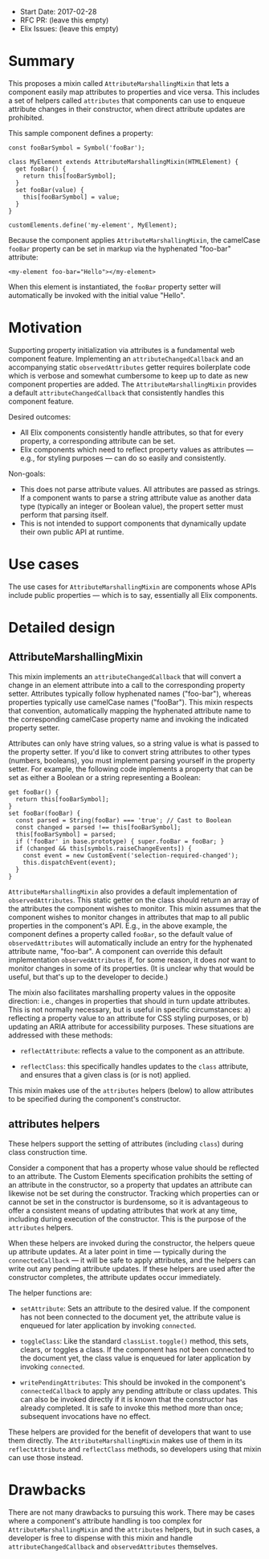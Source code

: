 - Start Date: 2017-02-28
- RFC PR: (leave this empty)
- Elix Issues: (leave this empty)


# Summary

This proposes a mixin called `AttributeMarshallingMixin` that lets a component
easily map attributes to properties and vice versa. This includes a set of
helpers called `attributes` that components can use to enqueue attribute
changes in their constructor, when direct attribute updates are prohibited.

This sample component defines a property:

    const fooBarSymbol = Symbol('fooBar');

    class MyElement extends AttributeMarshallingMixin(HTMLElement) {
      get fooBar() {
        return this[fooBarSymbol];
      }
      set fooBar(value) {
        this[fooBarSymbol] = value;
      }
    }

    customElements.define('my-element', MyElement);

Because the component applies `AttributeMarshallingMixin`, the camelCase
`fooBar` property can be set in markup via the hyphenated "foo-bar" attribute:

    <my-element foo-bar="Hello"></my-element>

When this element is instantiated, the `fooBar` property setter will
automatically be invoked with the initial value "Hello".


# Motivation

Supporting property initialization via attributes is a fundamental web
component feature. Implementing an `attributeChangedCallback` and an
accompanying static `observedAttributes` getter requires boilerplate code
which is verbose and somewhat cumbersome to keep up to date as new component
properties are added. The `AttributeMarshallingMixin` provides a default
`attributeChangedCallback` that consistently handles this component feature.

Desired outcomes:

* All Elix components consistently handle attributes, so that for every
  property, a corresponding attribute can be set.
* Elix components which need to reflect property values as attributes — e.g.,
  for styling purposes — can do so easily and consistently.

Non-goals:

* This does not parse attribute values. All attributes are passed as strings.
  If a component wants to parse a string attribute value as another data type
  (typically an integer or Boolean value), the propert setter must perform that
  parsing itself.
* This is not intended to support components that dynamically update their own
  public API at runtime.


# Use cases

The use cases for `AttributeMarshallingMixin` are components whose APIs include
public properties — which is to say, essentially all Elix components.


# Detailed design

## AttributeMarshallingMixin

This mixin implements an `attributeChangedCallback` that will convert a change
in an element attribute into a call to the corresponding property setter.
Attributes typically follow hyphenated names ("foo-bar"), whereas properties
typically use camelCase names ("fooBar"). This mixin respects that convention,
automatically mapping the hyphenated attribute name to the corresponding
camelCase property name and invoking the indicated property setter.

Attributes can only have string values, so a string value is what is passed to
the property setter. If you'd like to convert string attributes to other types
(numbers, booleans), you must implement parsing yourself in the property setter.
For example, the following code implements a property that can be set as
either a Boolean or a string representing a Boolean:

    get fooBar() {
      return this[fooBarSymbol];
    }
    set fooBar(fooBar) {
      const parsed = String(fooBar) === 'true'; // Cast to Boolean
      const changed = parsed !== this[fooBarSymbol];
      this[fooBarSymbol] = parsed;
      if ('fooBar' in base.prototype) { super.fooBar = fooBar; }
      if (changed && this[symbols.raiseChangeEvents]) {
        const event = new CustomEvent('selection-required-changed');
        this.dispatchEvent(event);
      }
    }

`AttributeMarshallingMixin` also provides a default implementation of
`observedAttributes`. This static getter on the class should return an array of
the attributes the component wishes to monitor. This mixin assumes that the
component wishes to monitor changes in attributes that map to all public
properties in the component's API. E.g., in the above example, the component
defines a property called `fooBar`, so the default value of `observedAttributes`
will automatically include an entry for the hyphenated attribute name,
"foo-bar". A component can override this default implementation
`observedAttributes` if, for some reason, it does _not_ want to monitor changes
in some of its properties. (It is unclear why that would be useful, but that's
up to the developer to decide.)

The mixin also facilitates marshalling property values in the opposite
direction: i.e., changes in properties that should in turn update attributes.
This is not normally necessary, but is useful in specific circumstances: a)
reflecting a property value to an attribute for CSS styling purposes, or b)
updating an ARIA attribute for accessibility purposes. These situations are
addressed with these methods:

* `reflectAttribute`: reflects a value to the component as an attribute.

* `reflectClass`: this specifically handles updates to the `class` attribute,
  and ensures that a given class is (or is not) applied.

This mixin makes use of the `attributes` helpers (below) to allow attributes to
be specified during the component's constructor.


## attributes helpers

These helpers support the setting of attributes (including `class`) during
class construction time.

Consider a component that has a property whose value should be reflected to an
attribute. The Custom Elements specification prohibits the setting of an
attribute in the constructor, so a property that updates an attribute can
likewise not be set during the constructor. Tracking which properties can or
cannot be set in the constructor is burdensome, so it is advantageous to offer a
consistent means of updating attributes that work at any time, including during
execution of the constructor. This is the purpose of the `attributes` helpers.

When these helpers are invoked during the constructor, the helpers queue up
attribute updates. At a later point in time — typically during the
`connectedCallback` — it will be safe to apply attributes, and the helpers can
write out any pending attribute updates. If these helpers are used after the
constructor completes, the attribute updates occur immediately.

The helper functions are:

* `setAttribute`: Sets an attribute to the desired value. If the component has
  not been connected to the document yet, the attribute value is enqueued for
  later application by invoking `connected`.

* `toggleClass`: Like the standard `classList.toggle()` method, this sets,
   clears, or toggles a class. If the component has not been connected to the
   document yet, the class value is enqueued for later application by invoking
   `connected`.

 * `writePendingAttributes`: This should be invoked in the component's
   `connectedCallback` to apply any pending attribute or class updates. This
   can also be invoked directly if it is known that the constructor has already
   completed. It is safe to invoke this method more than once; subsequent
   invocations have no effect.

These helpers are provided for the benefit of developers that want to use them
directly. The `AttributeMarshallingMixin` makes use of them in its
`reflectAttribute` and `reflectClass` methods, so developers using that mixin
can use those instead.


# Drawbacks

There are not many drawbacks to pursuing this work. There may be cases where a
component's attribute handling is too complex for `AttributeMarshallingMixin`
and the `attributes` helpers, but in such cases, a developer is free to dispense
with this mixin and handle `attributeChangedCallback` and `observedAttributes`
themselves.
